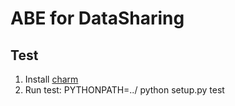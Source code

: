 # ABE for DataSharing
## Test
1. Install [charm](../third_party/charm)
2. Run test: PYTHONPATH=../ python setup.py test


